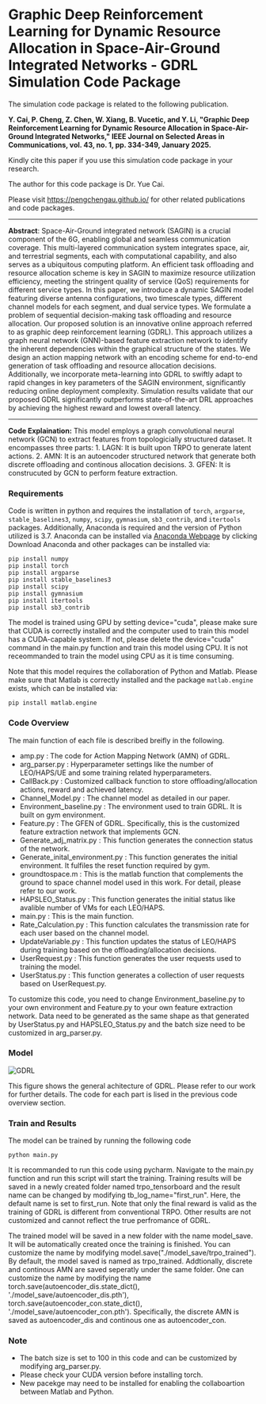 # Graphic Deep Reinforcement Learning for Dynamic Resource Allocation in Space-Air-Ground Integrated Networks - GDRL Simulation Code Package

The simulation code package is related to the following publication. 

**Y. Cai, P. Cheng, Z. Chen, W. Xiang, B. Vucetic, and Y. Li, "Graphic Deep Reinforcement Learning for Dynamic Resource Allocation in Space-Air-Ground Integrated Networks," IEEE Journal on Selected Areas in Communications, vol. 43, no. 1, pp. 334-349, January 2025.**

Kindly cite this paper if you use this simulation code package in your research.

The author for this code package is Dr. Yue Cai.

Please visit https://pengchengau.github.io/ for other related publications and code packages.

----------------------------------------------------------------------------------------------------

**Abstract**: Space-Air-Ground integrated network (SAGIN) is a crucial component of the 6G, enabling global and seamless communication coverage. This multi-layered communication system integrates space, air, and terrestrial segments, each with computational capability, and also serves as a ubiquitous computing platform. An efficient task offloading and resource allocation scheme is key in SAGIN to maximize resource utilization efficiency, meeting the stringent quality of service (QoS) requirements for different service types. In this paper, we introduce a dynamic SAGIN model featuring diverse antenna configurations, two timescale types, different channel models for each segment, and dual service types. We formulate a problem of sequential decision-making task offloading and resource allocation. Our proposed solution is an innovative online approach referred to as graphic deep reinforcement learning (GDRL). This approach utilizes a graph neural network (GNN)-based feature extraction network to identify the inherent dependencies within the graphical structure of the states. We design an action mapping network with an encoding scheme for end-to-end generation of task offloading and resource allocation decisions. Additionally, we incorporate meta-learning into GDRL to swiftly adapt to rapid changes in key parameters of the SAGIN environment, significantly reducing online deployment complexity. Simulation results validate that our proposed GDRL significantly outperforms state-of-the-art DRL approaches by achieving the highest reward and lowest overall latency.

----------------------------------------------------------------------------------------------------

**Code Explaination:** This model employs a graph convolutional  neural network (GCN) to extract features from topologicially structured dataset. It encompasses three  parts: 1. LAGN: It is built upon TRPO to generate latent actions. 2. AMN: It is an autoencoder structured network that generate both discrete offloading and continous allocation decisions. 3. GFEN: It is construcuted by GCN to perform feature extraction. 

### Requirements
Code is written in python and requires the installation of `torch`, `argparse`, `stable_baselines3`,  `numpy`, `scipy`, `gymnasium`, `sb3_contrib`, and `itertools` packages. Additionally, Anaconda is required and the version of Python utilized is 3.7. Anaconda can be installed via [Anaconda Webpage](https://anaconda.org/anaconda) by clicking Download Anaconda and other packages can be installed via:
```
pip install numpy
pip install torch
pip install argparse
pip install stable_baselines3
pip install scipy
pip install gymnasium
pip install itertools
pip install sb3_contrib
```
The model is trained using GPU by setting device="cuda", please make sure that CUDA is correctly installed and the computer used to train this model has a CUDA-capable system. If not, please delete the device="cuda" command in the main.py function and train this model using CPU. It is not receommanded to train the model using CPU as it is time consuming.

Note that this model requires the collaboration of Python and Matlab. Please make sure that Matlab is correctly installed and the package `matlab.engine` exists, which can be installed via:
```
pip install matlab.engine
```

### Code Overview
The main function of each file is described breifly in the following.
* amp.py : The code for Action Mapping Network (AMN) of GDRL.
* arg_parser.py : Hyperparameter settings like the number of LEO/HAPS/UE and some training related hyperparameters.
* CallBack.py : Customized callback function to store offloading/allocation actions, reward and achieved latency.
* Channel_Model.py : The channel model as detailed in our paper.
* Environment_baseline.py : The environment used to train GDRL. It is built on gym environment.
* Feature.py : The GFEN of GDRL. Specifically, this is the customized feature extraction network that implements GCN.
* Generate_adj_matrix.py : This function generates the connection status of the network.
* Generate_inital_environment.py : This function generates the initial environment. It fulfiles the reset function required by gym.
* groundtospace.m : This is the matlab function that complements the ground to space channel model used in this work. For detail, please refer to our work.
* HAPSLEO_Status.py : This function generates the initial status like avalible number of VMs for each LEO/HAPS.
* main.py : This is the main function.
* Rate_Calculation.py : This function calculates the transmission rate for each user based on the channel model.
* UpdateVariable.py : This function updates the status of LEO/HAPS during training based on the offloading/allocation decisions.
* UserRequest.py : This function generates the user requests used to training the model.
* UserStatus.py : This function generates a collection of user requests based on UserRequest.py.

To customize this code, you need to change Environment_baseline.py to your own environment and Feature.py to your own feature extraction network. Data need to be generated as the same shape as that generated by UserStatus.py and HAPSLEO_Status.py and the batch size need to be customized in arg_parser.py. 

### Model
![GDRL](https://github.com/user-attachments/assets/a03b1de4-4ea9-4e8e-9ae8-547de1b7f3dd)

This figure shows the general achitecture of GDRL. Please refer to our work for further details. The code for each part is lised in the previous code overview section.

### Train and Results
The model can be trained by running the following code
```
python main.py
```
It is recommanded to run this code using pycharm. Navigate to the main.py function and run this script will start the training. Training results will be saved in a newly created folder named trpo_tensorboard and the result name can be changed by modifying tb_log_name="first_run". Here, the default name is set to first_run. Note that only the final reward is valid as the training of GDRL is different from conventional TRPO. Other results are not customized and cannot reflect the true perfromance of GDRL.

The trained model will be saved in a new folder with the name model_save. It will be automatically created once the training is finished. You can customize the name by modifying model.save("./model_save/trpo_trained"). By default, the model saved is named as trpo_trained. Addtionally, discrete and continous AMN are saved seperatly under the same folder. One can customize the name by modifying the name torch.save(autoencoder_dis.state_dict(), './model_save/autoencoder_dis.pth'), torch.save(autoencoder_con.state_dict(), './model_save/autoencoder_con.pth'). Specifically, the discrete AMN is saved as autoencoder_dis and continous one as autoencoder_con. 

### Note
* The batch size is set to 100 in this code and can be customized by modifying arg_parser.py.
* Please check your CUDA version before installing torch.
* New pacekge may need to be installed for enabling the collaboartion between Matlab and Python. 
